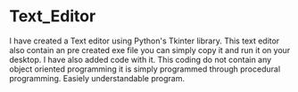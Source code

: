 # Text_Editor
I have created a Text editor using Python's Tkinter library. 
This text editor also contain an pre created exe file you can simply copy it and run it on your desktop.
I have also added code with it.
This coding do not contain any object oriented programming it is simply programmed through procedural programming.
Easiely understandable program.
